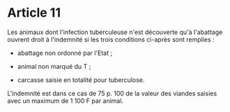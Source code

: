 # Article 11

Les animaux dont l'infection tuberculeuse n'est découverte qu'à l'abattage ouvrent droit à l'indemnité si les trois conditions ci-après sont remplies :

- abattage non ordonné par l'Etat ;

- animal non marqué du T ;

- carcasse saisie en totalité pour tuberculose.

L'indemnité est dans ce cas de 75 p. 100 de la valeur des viandes saisies avec un maximum de 1 100 F par animal.
